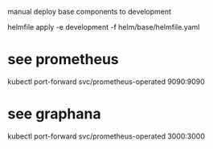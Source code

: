 manual deploy base components to development

helmfile apply -e development -f helm/base/helmfile.yaml

# see prometheus
kubectl port-forward svc/prometheus-operated 9090:9090
# see graphana
kubectl port-forward svc/prometheus-operated 3000:3000
